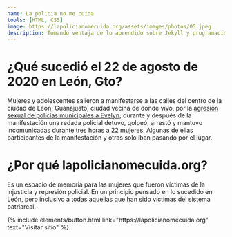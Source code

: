 ```yaml
---
name: La policia no me cuida
tools: [HTML, CSS]
image: https://lapolicianomecuida.org/assets/images/photos/05.jpeg
description: Tomando ventaja de lo aprendido sobre Jekyll y programación web, adapté un formato para una buena causa.
---
```


# ¿Qué sucedió el 22 de agosto de 2020 en León, Gto?

Mujeres y adolescentes salieron a manifestarse a las calles del centro de la ciudad de León, Guanajuato, ciudad vecina de donde vivo, por la [agresión sexual de policías municipales a Evelyn](https://guanajuato.lasillarota.com/estados/el-caso-de-evelyn-una-historia-que-alerto-a-colectivos-feministas-evelyn-amigos-acoso-sexuales/427068); durante y después de la manifestación una redada policial detuvo, golpeó, arrestó y mantuvo incomunicadas durante tres horas a 22 mujeres. Algunas de ellas participantes de la manifestación y otras solo iban pasando por el lugar.

# ¿Por qué lapolicianomecuida.org?

Es un espacio de memoria para las mujeres que fueron víctimas de la injusticia y represión policial. En un principio pensado en lo sucedido en León, pero inclusivo a todas aquellas que han sido víctimas del sistema patriarcal.


<p class="text-center">
{% include elements/button.html link="https://lapolicianomecuida.org" text="Visitar sitio" %}
</p>
